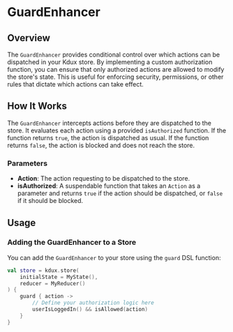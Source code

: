# GuardEnhancer

## Overview

The `GuardEnhancer` provides conditional control over which actions can be dispatched in your Kdux store. By
implementing a custom authorization function, you can ensure that only authorized actions are allowed to modify the
store's state. This is useful for enforcing security, permissions, or other rules that dictate which actions can take
effect.

## How It Works

The `GuardEnhancer` intercepts actions before they are dispatched to the store. It evaluates each action using a
provided `isAuthorized` function. If the function returns `true`, the action is dispatched as usual. If the function
returns `false`, the action is blocked and does not reach the store.

### Parameters

- **Action**: The action requesting to be dispatched to the store.
- **isAuthorized**: A suspendable function that takes an `Action` as a parameter and returns `true` if the action should
  be dispatched, or `false` if it should be blocked.

## Usage

### Adding the GuardEnhancer to a Store

You can add the `GuardEnhancer` to your store using the `guard` DSL function:

```kotlin
val store = kdux.store(
    initialState = MyState(),
    reducer = MyReducer()
) {
    guard { action ->
        // Define your authorization logic here
        userIsLoggedIn() && isAllowed(action)
    }
}
```